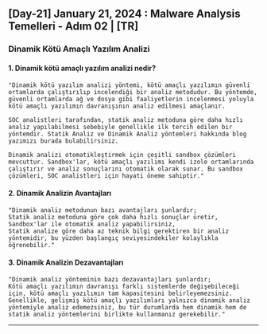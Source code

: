 <h2> [Day-21] January 21, 2024 : Malware Analysis Temelleri - Adım 02 | [TR] </h2> 

<h3> Dinamik Kötü Amaçlı Yazılım Analizi </h3> 

#### 1. Dinamik kötü amaçlı yazılım analizi nedir?
```
"Dinamik kötü yazılım analizi yöntemi, kötü amaçlı yazılımın güvenli ortamlarda çalıştırılıp incelendiği bir analiz metodudur. Bu yöntemde, güvenli ortamlarda ağ ve dosya gibi faaliyetlerin incelenmesi yoluyla kötü amaçlı yazılımın davranışının analiz edilmesi amaçlanır.

SOC analistleri tarafından, statik analiz metoduna göre daha hızlı analiz yapılabilmesi sebebiyle genellikle ilk tercih edilen bir yöntemdir. Statik Analiz ve Dinamik Analiz yöntemleri hakkında blog yazımızı burada bulabilirsiniz.

Dinamik analizi otomatikleştirmek için çeşitli sandbox çözümleri mevcuttur. Sandbox'lar, kötü amaçlı yazılımı kendi izole ortamlarında çalıştırır ve analiz sonuçlarını otomatik olarak sunar. Bu sandbox çözümleri, SOC analistleri için hayati öneme sahiptir."
```

#### 2. Dinamik Analizin Avantajları
```
"Dinamik analiz metodunun bazı avantajları şunlardır;
Statik analiz metoduna göre çok daha hızlı sonuçlar üretir,
Sandbox'lar ile otomatik analiz yapabilirsiniz,
Statik analize göre daha az teknik bilgi gerektiren bir analiz yöntemidir, bu yüzden başlangıç seviyesindekiler kolaylıkla öğrenebilir."
```

#### 3. Dinamik Analizin Dezavantajları
```
"Dinamik analiz yönteminin bazı dezavantajları şunlardır;
Kötü amaçlı yazılımın davranışı farklı sistemlerde değişebileceği için, kötü amaçlı yazılımın tam kapasitesini belirleyemezsiniz.
Genellikle, gelişmiş kötü amaçlı yazılımları yalnızca dinamik analiz yöntemiyle analiz edemezsiniz, bu tür durumlarda hem dinamik hem de statik analiz yöntemlerini birlikte kullanmanız gerekebilir."
```

<hr/>

</br>

